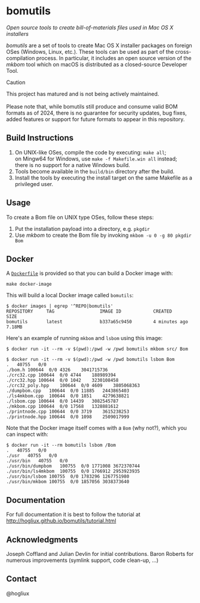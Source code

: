 bomutils
========

_Open source tools to create bill-of-materials files used in Mac OS X installers_

_bomutils_ are a set of tools to create Mac OS X installer packages on foreign OSes (Windows, Linux, etc.). These tools can be used as part of the cross-compilation process. In particular, it includes an open source version of the _mkbom_ tool which on macOS is distributed as a closed-source Developer Tool.

> [!CAUTION]
> This project has matured and is not being actively maintained.\
> \
> Please note that, while bomutils still produce and consume valid BOM formats as of 2024, there is no guarantee for security updates, bug fixes, added features or support for future formats to appear in this repository.

Build Instructions
------------------
1. On UNIX-like OSes, compile the code by executing: `make all`;\
   on Mingw64 for Windows, use `make -f Makefile.win all` instead;\
   there is no support for a native Windows build.
2. Tools become available in the `build/bin` directory after the build.
3. Install the tools by executing the install target on the same Makefile as a privileged user.
   

Usage
-----
To create a Bom file on UNIX type OSes, follow these steps:

1. Put the installation payload into a directory, e.g. `pkgdir`
2. Use _mkbom_ to create the Bom file by invoking `mkbom -u 0 -g 80 pkgdir Bom`

Docker
------
A [`Dockerfile`](./Dockerfile) is provided so that you can build a Docker image with:

```
make docker-image
```

This will build a local Docker image called `bomutils`:

```
$ docker images | egrep '^REPO|bomutils'
REPOSITORY     TAG                 IMAGE ID            CREATED             SIZE
bomutils       latest              b337a65c9450        4 minutes ago       7.18MB
```

Here's an example of running `mkbom` and `lsbom` using this image:

```
$ docker run -it --rm -v $(pwd):/pwd -w /pwd bomutils mkbom src/ Bom

$ docker run -it --rm -v $(pwd):/pwd -w /pwd bomutils lsbom Bom
.	40755	0/0
./bom.h	100644	0/0	4326	3041715736
./crc32.cpp	100644	0/0	4744	188989394
./crc32.hpp	100644	0/0	1042	3230108458
./crc32_poly.hpp	100644	0/0	4609	3805068363
./dumpbom.cpp	100644	0/0	11885	2443865403
./ls4mkbom.cpp	100644	0/0	1851	4279638821
./lsbom.cpp	100644	0/0	14439	3082545787
./mkbom.cpp	100644	0/0	17568	1328881612
./printnode.cpp	100644	0/0	3719	3615238253
./printnode.hpp	100644	0/0	1098	2509017999
```

Note that the Docker image itself comes with a `Bom` (why not?), which you can inspect with:

```
$ docker run -it --rm bomutils lsbom /Bom
.	40755	0/0
./usr	40755	0/0
./usr/bin	40755	0/0
./usr/bin/dumpbom	100755	0/0	1771008	3672370744
./usr/bin/ls4mkbom	100755	0/0	1766912	2953923935
./usr/bin/lsbom	100755	0/0	1783296	1267751980
./usr/bin/mkbom	100755	0/0	1857056	3038373640
```

Documentation
-------------
For full documentation it is best to follow the tutorial at http://hogliux.github.io/bomutils/tutorial.html

Acknowledgments
----------------
Joseph Coffland and Julian Devlin for initial contributions. Baron Roberts for numerous improvements (symlink support, code clean-up, ...)

Contact
-------
@hogliux
